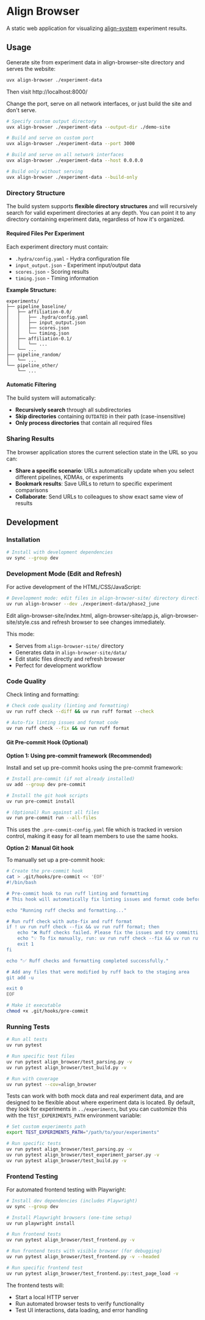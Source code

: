 # Align Browser

A static web application for visualizing [align-system](https://github.com/ITM-Kitware/align-system) experiment results.

## Usage

Generate site from experiment data in align-browser-site directory and serves the website:

```bash
uvx align-browser ./experiment-data
```

Then visit http://localhost:8000/

Change the port, serve on all network interfaces, or just build the site and don't serve.

```bash
# Specify custom output directory
uvx align-browser ./experiment-data --output-dir ./demo-site

# Build and serve on custom port
uvx align-browser ./experiment-data --port 3000

# Build and serve on all network interfaces
uvx align-browser ./experiment-data --host 0.0.0.0

# Build only without serving
uvx align-browser ./experiment-data --build-only
```

### Directory Structure

The build system supports **flexible directory structures** and will recursively search for valid experiment directories at any depth. You can point it to any directory containing experiment data, regardless of how it's organized.

#### Required Files Per Experiment

Each experiment directory must contain:

- `.hydra/config.yaml` - Hydra configuration file
- `input_output.json` - Experiment input/output data
- `scores.json` - Scoring results
- `timing.json` - Timing information

**Example Structure:**

```
experiments/
├── pipeline_baseline/
│   ├── affiliation-0.0/
│   │   ├── .hydra/config.yaml
│   │   ├── input_output.json
│   │   ├── scores.json
│   │   └── timing.json
│   ├── affiliation-0.1/
│   │   └── ...
│   └── ...
├── pipeline_random/
│   └── ...
└── pipeline_other/
    └── ...
```

#### Automatic Filtering

The build system will automatically:

- **Recursively search** through all subdirectories
- **Skip directories** containing `OUTDATED` in their path (case-insensitive)
- **Only process directories** that contain all required files

### Sharing Results

The browser application stores the current selection state in the URL so you can:

- **Share a specific scenario**: URLs automatically update when you select different pipelines, KDMAs, or experiments
- **Bookmark results**: Save URLs to return to specific experiment comparisons
- **Collaborate**: Send URLs to colleagues to show exact same view of results

## Development

### Installation

```bash
# Install with development dependencies
uv sync --group dev
```

### Development Mode (Edit and Refresh)

For active development of the HTML/CSS/JavaScript:

```bash
# Development mode: edit files in align-browser-site/ directory directly
uv run align-browser --dev ./experiment-data/phase2_june
```

Edit align-browser-site/index.html, align-browser-site/app.js, align-browser-site/style.css and refresh browser to see changes immediately.

This mode:

- Serves from `align-browser-site/` directory
- Generates data in `align-browser-site/data/`
- Edit static files directly and refresh browser
- Perfect for development workflow

### Code Quality

Check linting and formatting:

```bash
# Check code quality (linting and formatting)
uv run ruff check --diff && uv run ruff format --check

# Auto-fix linting issues and format code
uv run ruff check --fix && uv run ruff format
```

#### Git Pre-commit Hook (Optional)

**Option 1: Using pre-commit framework (Recommended)**

Install and set up pre-commit hooks using the pre-commit framework:

```bash
# Install pre-commit (if not already installed)
uv add --group dev pre-commit

# Install the git hook scripts
uv run pre-commit install

# (Optional) Run against all files
uv run pre-commit run --all-files
```

This uses the `.pre-commit-config.yaml` file which is tracked in version control, making it easy for all team members to use the same hooks.

**Option 2: Manual Git hook**

To manually set up a pre-commit hook:

```bash
# Create the pre-commit hook
cat > .git/hooks/pre-commit << 'EOF'
#!/bin/bash

# Pre-commit hook to run ruff linting and formatting
# This hook will automatically fix linting issues and format code before committing

echo "Running ruff checks and formatting..."

# Run ruff check with auto-fix and ruff format
if ! uv run ruff check --fix && uv run ruff format; then
    echo "❌ Ruff checks failed. Please fix the issues and try committing again."
    echo "💡 To fix manually, run: uv run ruff check --fix && uv run ruff format"
    exit 1
fi

echo "✅ Ruff checks and formatting completed successfully."

# Add any files that were modified by ruff back to the staging area
git add -u

exit 0
EOF

# Make it executable
chmod +x .git/hooks/pre-commit
```

### Running Tests

```bash
# Run all tests
uv run pytest

# Run specific test files
uv run pytest align_browser/test_parsing.py -v
uv run pytest align_browser/test_build.py -v

# Run with coverage
uv run pytest --cov=align_browser
```

Tests can work with both mock data and real experiment data, and are designed to be flexible about where experiment data is located. By default, they look for experiments in `../experiments`, but you can customize this with the `TEST_EXPERIMENTS_PATH` environment variable:

```bash
# Set custom experiments path
export TEST_EXPERIMENTS_PATH="/path/to/your/experiments"

# Run specific tests
uv run pytest align_browser/test_parsing.py -v
uv run pytest align_browser/test_experiment_parser.py -v
uv run pytest align_browser/test_build.py -v
```

### Frontend Testing

For automated frontend testing with Playwright:

```bash
# Install dev dependencies (includes Playwright)
uv sync --group dev

# Install Playwright browsers (one-time setup)
uv run playwright install

# Run frontend tests
uv run pytest align_browser/test_frontend.py -v

# Run frontend tests with visible browser (for debugging)
uv run pytest align_browser/test_frontend.py -v --headed

# Run specific frontend test
uv run pytest align_browser/test_frontend.py::test_page_load -v
```

The frontend tests will:

- Start a local HTTP server
- Run automated browser tests to verify functionality
- Test UI interactions, data loading, and error handling
